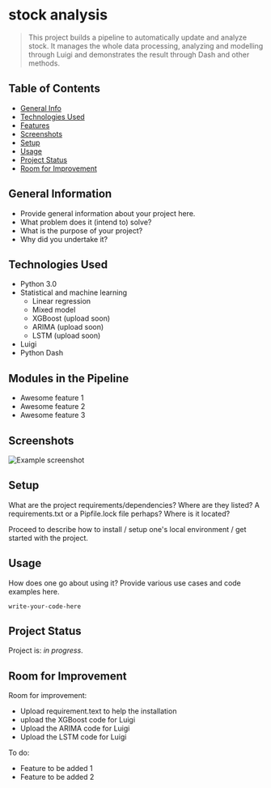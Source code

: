 # stock analysis
> This project builds a pipeline to automatically update and analyze stock. It manages the whole data processing, analyzing and modelling through Luigi and demonstrates the result through Dash and other methods.


## Table of Contents
* [General Info](#general-information)
* [Technologies Used](#technologies-used)
* [Features](#features)
* [Screenshots](#screenshots)
* [Setup](#setup)
* [Usage](#usage)
* [Project Status](#project-status)
* [Room for Improvement](#room-for-improvement)



## General Information
- Provide general information about your project here.
- What problem does it (intend to) solve?
- What is the purpose of your project?
- Why did you undertake it?



## Technologies Used
- Python 3.0
- Statistical and machine learning
  - Linear regression
  - Mixed model
  - XGBoost (upload soon)
  - ARIMA (upload soon)
  - LSTM (upload soon)
- Luigi
- Python Dash


## Modules in the Pipeline
- Awesome feature 1
- Awesome feature 2
- Awesome feature 3


## Screenshots
![Example screenshot](./img/screenshot.png)



## Setup
What are the project requirements/dependencies? Where are they listed? A requirements.txt or a Pipfile.lock file perhaps? Where is it located?

Proceed to describe how to install / setup one's local environment / get started with the project.


## Usage
How does one go about using it?
Provide various use cases and code examples here.

`write-your-code-here`


## Project Status
Project is: _in progress_. 


## Room for Improvement

Room for improvement:
- Upload requirement.text to help the installation
- upload the XGBoost code for Luigi
- Upload the ARIMA code for Luigi
- Upload the LSTM code for Luigi

To do:
- Feature to be added 1
- Feature to be added 2



